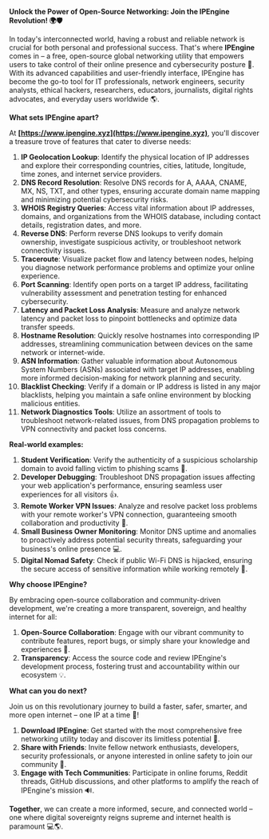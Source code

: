 **Unlock the Power of Open-Source Networking: Join the IPEngine Revolution! 🌍🛡️**

In today's interconnected world, having a robust and reliable network is crucial for both personal and professional success. That's where **IPEngine** comes in – a free, open-source global networking utility that empowers users to take control of their online presence and cybersecurity posture 🔐. With its advanced capabilities and user-friendly interface, IPEngine has become the go-to tool for IT professionals, network engineers, security analysts, ethical hackers, researchers, educators, journalists, digital rights advocates, and everyday users worldwide 🌎.

**What sets IPEngine apart?**

At **[https://www.ipengine.xyz](https://www.ipengine.xyz)**, you'll discover a treasure trove of features that cater to diverse needs:

1.  **IP Geolocation Lookup**: Identify the physical location of IP addresses and explore their corresponding countries, cities, latitude, longitude, time zones, and internet service providers.
2.  **DNS Record Resolution**: Resolve DNS records for A, AAAA, CNAME, MX, NS, TXT, and other types, ensuring accurate domain name mapping and minimizing potential cybersecurity risks.
3.  **WHOIS Registry Queries**: Access vital information about IP addresses, domains, and organizations from the WHOIS database, including contact details, registration dates, and more.
4.  **Reverse DNS**: Perform reverse DNS lookups to verify domain ownership, investigate suspicious activity, or troubleshoot network connectivity issues.
5.  **Traceroute**: Visualize packet flow and latency between nodes, helping you diagnose network performance problems and optimize your online experience.
6.  **Port Scanning**: Identify open ports on a target IP address, facilitating vulnerability assessment and penetration testing for enhanced cybersecurity.
7.  **Latency and Packet Loss Analysis**: Measure and analyze network latency and packet loss to pinpoint bottlenecks and optimize data transfer speeds.
8.  **Hostname Resolution**: Quickly resolve hostnames into corresponding IP addresses, streamlining communication between devices on the same network or internet-wide.
9.  **ASN Information**: Gather valuable information about Autonomous System Numbers (ASNs) associated with target IP addresses, enabling more informed decision-making for network planning and security.
10. **Blacklist Checking**: Verify if a domain or IP address is listed in any major blacklists, helping you maintain a safe online environment by blocking malicious entities.
11. **Network Diagnostics Tools**: Utilize an assortment of tools to troubleshoot network-related issues, from DNS propagation problems to VPN connectivity and packet loss concerns.

**Real-world examples:**

1.  **Student Verification**: Verify the authenticity of a suspicious scholarship domain to avoid falling victim to phishing scams 🚨.
2.  **Developer Debugging**: Troubleshoot DNS propagation issues affecting your web application's performance, ensuring seamless user experiences for all visitors 👍.
3.  **Remote Worker VPN Issues**: Analyze and resolve packet loss problems with your remote worker's VPN connection, guaranteeing smooth collaboration and productivity 🤝.
4.  **Small Business Owner Monitoring**: Monitor DNS uptime and anomalies to proactively address potential security threats, safeguarding your business's online presence 💻.
5.  **Digital Nomad Safety**: Check if public Wi-Fi DNS is hijacked, ensuring the secure access of sensitive information while working remotely 🛂.

**Why choose IPEngine?**

By embracing open-source collaboration and community-driven development, we're creating a more transparent, sovereign, and healthy internet for all:

1.  **Open-Source Collaboration**: Engage with our vibrant community to contribute features, report bugs, or simply share your knowledge and experiences 🤝.
2.  **Transparency**: Access the source code and review IPEngine's development process, fostering trust and accountability within our ecosystem 💡.

**What can you do next?**

Join us on this revolutionary journey to build a faster, safer, smarter, and more open internet – one IP at a time 🔗!

1.  **Download IPEngine**: Get started with the most comprehensive free networking utility today and discover its limitless potential 🚀.
2.  **Share with Friends**: Invite fellow network enthusiasts, developers, security professionals, or anyone interested in online safety to join our community 🌈.
3.  **Engage with Tech Communities**: Participate in online forums, Reddit threads, GitHub discussions, and other platforms to amplify the reach of IPEngine's mission 🔊.

**Together**, we can create a more informed, secure, and connected world – one where digital sovereignty reigns supreme and internet health is paramount 💻🌎.